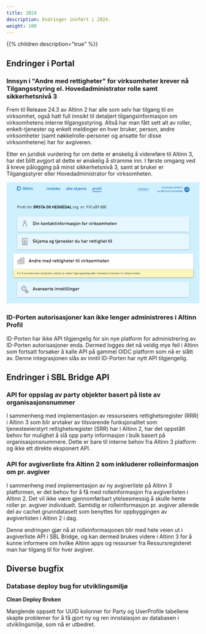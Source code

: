 ```yaml
---
title: 2024
description: Endringer innført i 2024.
weight: 100 
---
```


{{% children description="true" %}}
## Endringer i Portal

### Innsyn i "Andre med rettigheter" for virksomheter krever nå Tilgangsstyring el. Hovedadministrator rolle samt sikkerhetsnivå 3

Frem til Release 24.3 av Altinn 2 har alle som selv har tilgang til en virksomhet, også hatt full innsikt til detaljert tilgangsinformasjon om virksomhetens interne tilgangsstyring. Altså har man fått sett alt av roller, enkelt-tjenester og enkelt meldinger en hver bruker, person, andre virksomheter (samt nøkkelrolle-personer og ansatte for disse virksomhetene) har for avgiveren.

Etter en juridisk vurdering for om dette er ønskelig å videreføre til Altinn 3, har det blitt avgjort at dette er ønskelig å stramme inn. I første omgang ved å kreve pålogging på minst sikkerhetsnivå 3, samt at bruker er Tilgangsstyrer eller Hovedadministrator for virksomheten.

![Innsyn til Andre med rettigheter krever nå Tilgangsstyring eller Hovedadministrator rolle, samt pålogging med sikkerhetnivå 3](AdmaiRequirementOthersWithRights.png)

### ID-Porten autorisasjoner kan ikke lenger administreres i Altinn Profil

ID-Porten har ikke API tilgjengelig for sin nye platform for administrering av ID-Porten autorisasjoner enda. Dermed logges det nå veldig mye feil i Altinn som fortsatt forsøker å kalle API på gammel OIDC platform som nå er slått av. Denne integrasjonen slås av inntil ID-Porten har nytt API tilgjengelig.

## Endringer i SBL Bridge API

### API for oppslag av party objekter basert på liste av organisasjonsnummer

I sammenheng med implementasjon av ressurseiers rettighetsregister (RRR) i Altinn 3 som blir arvtaker av tilsvarende funksjonalitet som tjenesteeierstyrt rettighetsregister (SRR) har i Altinn 2, har det oppstått behov for mulighet å slå opp party informasjon i bulk basert på organisasjonsnummere.
Dette er bare til interne behov fra Altinn 3 platform og ikke ett direkte eksponert API.

### API for avgiverliste fra Altinn 2 som inkluderer rolleinformasjon om pr. avgiver

I sammenheng med implementasjon av ny avgiverliste på Altinn 3 platformen, er det behov for å få med rolleinformasjon fra avgiverlisten i Altinn 2. Det vil ikke være gjennomførbart ytelsesmessig å skulle hente roller pr. avgiver individuelt.
Samtidig er rolleinformasjon pr. avgiver allerede del av cachet grunndatasett som benyttes for oppbyggingen av avgiverlisten i Altinn 2 i dag.

Denne endringen gjør nå at rolleinformasjonen blir med hele veien ut i avgiverliste API i SBL Bridge, og kan dermed brukes videre i Altinn 3 for å kunne informere om hvilke Altinn apps og ressurser fra Ressursregisteret man har tilgang til for hver avgiver.

## Diverse bugfix

### Database deploy bug for utviklingsmiljø

**Clean Deploy Broken**

Manglende oppsett for UUID kolonner for Party og UserProfile tabellene skapte problemer for å få gjort ny og ren innstalasjon av databasen i utviklingsmiljø, som nå er utbedret.
